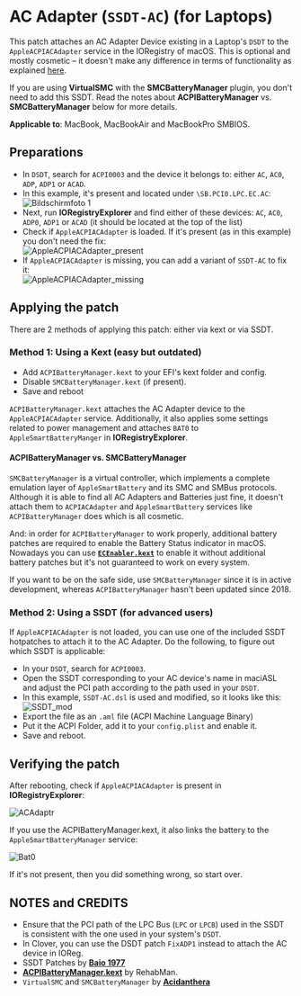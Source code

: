 # AC Adapter (`SSDT-AC`) (for Laptops)
This patch attaches an AC Adapter Device existing in a Laptop's `DSDT` to the `AppleACPIACAdapter` service in the IORegistry of macOS. This is optional and mostly cosmetic – it doesn't make any difference in terms of functionality as explained [here](https://github.com/acidanthera/bugtracker/issues/1808).

If you are using **VirtualSMC** with the **SMCBatteryManager** plugin, you don't need to add this SSDT. Read the notes about **ACPIBatteryManager** vs. **SMCBatteryManager** below for more details.

**Applicable to**: MacBook, MacBookAir and MacBookPro SMBIOS. 

## Preparations
- In `DSDT`, search for `ACPI0003` and the device it belongs to: either `AC`, `AC0`, `ADP`, `ADP1` or `ACAD`. 
- In this example, it's present and located under `\SB.PCI0.LPC.EC.AC`: 
	![Bildschirmfoto 1](https://user-images.githubusercontent.com/76865553/139686755-00929243-000b-459d-9d02-5ab9b0f720c6.png)
- Next, run **IORegistryExplorer** and find either of these devices: `AC`, `AC0`, `ADP0`, `ADP1` or `ACAD` (it should be located at the top of the list)
- Check if `AppleACPIACAdapter` is loaded. If it's present (as in this example) you don't need the fix:</br> ![AppleACPIACAdapter_present](https://user-images.githubusercontent.com/76865553/139686991-d0104672-31f1-4ccf-949b-cd44ff9a4537.png)
- If `AppleACPIACAdapter` is missing, you can add a variant of `SSDT-AC` to fix it: </br>![AppleACPIACAdapter_missing](https://user-images.githubusercontent.com/76865553/139687029-acdd7853-6d7c-43fc-b421-f2c718af45c2.png)

## Applying the patch
There are 2 methods of applying this patch: either via kext or via SSDT. 

### Method 1: Using a Kext (easy but outdated)
- Add `ACPIBatteryManager.kext` to your EFI's kext folder and config. 
- Disable `SMCBatteryManager.kext` (if present).
- Save and reboot

`ACPIBatteryManager.kext` attaches the AC Adapter device to the `AppleACPIACAdapter` service. Additionally, it also applies some settings related to power management and attaches `BAT0` to `AppleSmartBatteryManger` in **IORegistryExplorer**.

#### ACPIBatteryManager vs. SMCBatteryManager
`SMCBatteryManager` is a virtual controller, which implements a complete emulation layer of `AppleSmartBattery` and its SMC and SMBus protocols. Although it is able to find all AC Adapters and Batteries just fine, it doesn't attach them to `ACPIACAdapter` and `AppleSmartBattery` services like `ACPIBatteryManager` does which is all cosmetic.

And: in order for `ACPIBatteryManager` to work properly, additional battery patches are required to enable the Battery Status indicator in macOS. Nowadays you can use [**`ECEnabler.kext`**](https://github.com/1Revenger1/ECEnabler) to enable it without additional battery patches but it's not guaranteed to work on every system.

If you want to be on the safe side, use `SMCBatteryManager` since it is in active development, whereas `ACPIBatteryManager` hasn't been updated since 2018.

### Method 2: Using a SSDT (for advanced users)
If `AppleACPIACAdapter` is not loaded, you can use one of the included SSDT hotpatches to attach it to the AC Adapter. Do the following, to figure out which SSDT is applicable:

- In your `DSDT`, search for `ACPI0003`. 
- Open the SSDT corresponding to your AC device's name in maciASL and adjust the PCI path according to the path used in your `DSDT`.
- In this example, `SSDT-AC.dsl` is used and modified, so it looks like this: ![SSDT_mod](https://user-images.githubusercontent.com/76865553/139687058-6fad207b-019a-4253-a91e-c87011f17922.png)</br>
- Export the file as an `.aml` file (ACPI Machine Language Binary)
- Put it the ACPI Folder, add it to your `config.plist` and enable it.
- Save and reboot.

## Verifying the patch
After rebooting, check if `AppleACPIACAdapter` is present in **IORegistryExplorer**:

![ACAdaptr](https://user-images.githubusercontent.com/76865553/146288651-24a88e8a-fc8e-4354-b54f-7e96de2e6cfd.png)

If you use the ACPIBatteryManager.kext, it also links the battery to the `AppleSmartBatteryManager` service:

![Bat0](https://user-images.githubusercontent.com/76865553/146288737-8284846d-8fc1-489b-96f6-bb5b804828ab.png)

If it's not present, then you did something wrong, so start over.

## NOTES and CREDITS
- Ensure that the PCI path of the LPC Bus (`LPC` or `LPCB`) used in the SSDT is consistent with the one used in your system's `DSDT`. 
- In Clover, you can use the DSDT patch `FixADP1` instead to attach the AC device in IOReg.
- SSDT Patches by [**Baio 1977**](https://github.com/Baio1977)
- [**ACPIBatteryManager.kext**](https://bitbucket.org/RehabMan/os-x-acpi-battery-driver/src/master/) by RehabMan.
- `VirtualSMC` and `SMCBatteryManager` by [**Acidanthera**](https://github.com/acidanthera/VirtualSMC)
